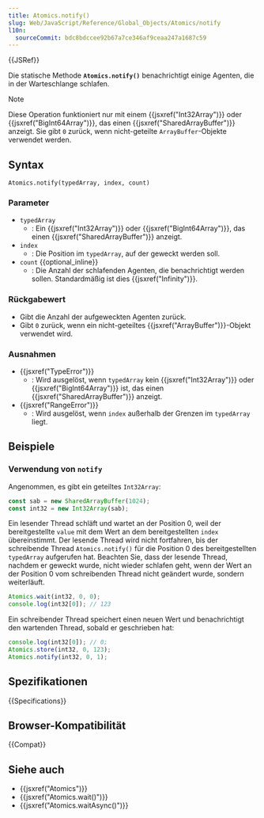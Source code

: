 ```yaml
---
title: Atomics.notify()
slug: Web/JavaScript/Reference/Global_Objects/Atomics/notify
l10n:
  sourceCommit: bdc8bdccee92b67a7ce346af9ceaa247a1687c59
---
```


{{JSRef}}

Die statische Methode **`Atomics.notify()`** benachrichtigt einige Agenten, die in der Warteschlange schlafen.

> [!NOTE]
> Diese Operation funktioniert nur mit einem {{jsxref("Int32Array")}} oder {{jsxref("BigInt64Array")}}, das einen {{jsxref("SharedArrayBuffer")}} anzeigt.
> Sie gibt `0` zurück, wenn nicht-geteilte `ArrayBuffer`-Objekte verwendet werden.

## Syntax

```js-nolint
Atomics.notify(typedArray, index, count)
```

### Parameter

- `typedArray`
  - : Ein {{jsxref("Int32Array")}} oder {{jsxref("BigInt64Array")}}, das einen {{jsxref("SharedArrayBuffer")}} anzeigt.
- `index`
  - : Die Position im `typedArray`, auf der geweckt werden soll.
- `count` {{optional_inline}}
  - : Die Anzahl der schlafenden Agenten, die benachrichtigt werden sollen. Standardmäßig ist dies {{jsxref("Infinity")}}.

### Rückgabewert

- Gibt die Anzahl der aufgeweckten Agenten zurück.
- Gibt `0` zurück, wenn ein nicht-geteiltes {{jsxref("ArrayBuffer")}}-Objekt verwendet wird.

### Ausnahmen

- {{jsxref("TypeError")}}
  - : Wird ausgelöst, wenn `typedArray` kein {{jsxref("Int32Array")}} oder {{jsxref("BigInt64Array")}} ist, das einen {{jsxref("SharedArrayBuffer")}} anzeigt.
- {{jsxref("RangeError")}}
  - : Wird ausgelöst, wenn `index` außerhalb der Grenzen im `typedArray` liegt.

## Beispiele

### Verwendung von `notify`

Angenommen, es gibt ein geteiltes `Int32Array`:

```js
const sab = new SharedArrayBuffer(1024);
const int32 = new Int32Array(sab);
```

Ein lesender Thread schläft und wartet an der Position 0, weil der bereitgestellte `value` mit dem Wert an dem bereitgestellten `index` übereinstimmt. Der lesende Thread wird nicht fortfahren, bis der schreibende Thread `Atomics.notify()` für die Position 0 des bereitgestellten `typedArray` aufgerufen hat. Beachten Sie, dass der lesende Thread, nachdem er geweckt wurde, nicht wieder schlafen geht, wenn der Wert an der Position 0 vom schreibenden Thread nicht geändert wurde, sondern weiterläuft.

```js
Atomics.wait(int32, 0, 0);
console.log(int32[0]); // 123
```

Ein schreibender Thread speichert einen neuen Wert und benachrichtigt den wartenden Thread, sobald er geschrieben hat:

```js
console.log(int32[0]); // 0;
Atomics.store(int32, 0, 123);
Atomics.notify(int32, 0, 1);
```

## Spezifikationen

{{Specifications}}

## Browser-Kompatibilität

{{Compat}}

## Siehe auch

- {{jsxref("Atomics")}}
- {{jsxref("Atomics.wait()")}}
- {{jsxref("Atomics.waitAsync()")}}
